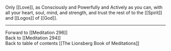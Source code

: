 Only [[Love]], as Consciously and Powerfully and Actively as you can, with all your heart, soul, mind, and strength, and trust the rest of to the [[Spirit]] and [[Logos]] of [[God]]. 

___

Forward to [[Meditation 296]]  
Back to [[Meditation 294]]  
Back to table of contents [[The Lionsberg Book of Meditations]]  